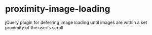 # proximity-image-loading
jQuery plugin for deferring image loading until images are within a set proximity of the user's scroll
